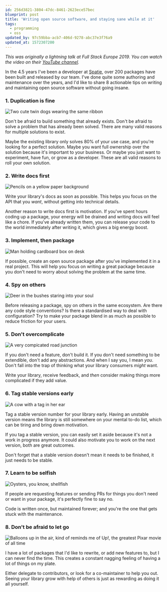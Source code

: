 ```yaml
---
id: 256d3821-3804-47dc-8461-2623ece57bec
blueprint: post
title: 'Writing open source software, and staying sane while at it'
tags:
  - programming
  - oss
updated_by: 97c59bba-acb7-406d-9278-abc37e3f76a9
updated_at: 1572307200
---
```

*This was originally a lightning talk at Full Stack Europe 2019. You can watch the video on their [YouTube channel](https://www.youtube.com/watch?v=Zz5Ct6Fdfl8&list=PLeWf1pVncHmZMNIxp1XLWTYPMs2B25jEx&index=14).*

In the 4.5 years I've been a developer at [Spatie](https://spatie.be), over 200 packages have been built and released by our team. I've done quite some authoring and maintenance over the years, and I'd like to share 8 actionable tips on writing and maintaining open source software without going insane.

<!--more-->

### 1. Duplication is fine

<img src="/media/open-source-sanity/duplication-is-fine.jpg" alt="Two cute twin dogs wearing the same ribbon" class="centered">

Don't be afraid to build something that already exists. Don't be afraid to solve a problem that has already been solved. There are many valid reasons for multiple solutions to exist.

Maybe the existing library only solves 80% of your use case, and you're looking for a perfect solution. Maybe you want full ownership over the solution because it's important to your business. Or maybe you just want to experiment, have fun, or grow as a developer. These are all valid reasons to roll your own solution.

### 2. Write docs first

<img src="/media/open-source-sanity/write-docs-first.jpg" alt="Pencils on a yellow paper background" class="centered">

Write your library's docs as soon as possible. This helps you focus on the API that you *want*, without getting into technical details.

Another reason to write docs first is motivation. If you've spent hours coding up a package, your energy will be drained and writing docs will feel like a chore. If you've already written them, you can release your code to the world immediately after writing it, which gives a big energy boost.

### 3. Implement, then package

<img src="/media/open-source-sanity/implement-then-package.jpg" alt="Man holding cardboard box on desk" class="centered">

If possible, create an open source package after you've implemented it in a real project. This will help you focus on writing a great package because you don't need to worry about solving the problem at the same time.

### 4. Spy on others

<img src="/media/open-source-sanity/spy-on-others.jpg" alt="Deer in the bushes staring into your soul" class="centered">

Before releasing a package, spy on others in the same ecosystem. Are there any code style conventions? Is there a standardised way to deal with configuration? Try to make your package blend in as much as possible to reduce friction for your users.

### 5. Don't overcomplicate

<img src="/media/open-source-sanity/dont-overcomplicate.jpg" alt="A very compicated road junction" class="centered">

If you don't need a feature, don't build it. If you don't need something to be extendible, don't add any abstractions. And when I say you, I mean _you_. Don't fall into the trap of thinking what your library consumers _might_ want.

Write your library, receive feedback, and _then_ consider making things more complicated if they add value.

### 6. Tag stable versions early

<img src="/media/open-source-sanity/tag-stable-versions-early.jpg" alt="A cow with a tag in her ear" class="centered">

Tag a stable version number for your library early. Having an unstable version means the library is still somewhere on your mental to-do list, which can be tiring and bring down motivation.

If you tag a stable version, you can easily set it aside because it's not a work in progress anymore. It could also motivate you to work on the next version, both are great outcomes.

Don't forget that a stable version doesn't mean it needs to be finished, it just needs to be stable.

### 7. Learn to be selfish

<img src="/media/open-source-sanity/learn-to-be-selfish.jpg" alt="Oysters, you know, shellfish" class="centered">

If people are requesting features or sending PRs for things you don't need or want in your package, it's perfectly fine to say no.

Code is written once, but maintained forever; and you're the one that gets stuck with the maintenance.

### 8. Don't be afraid to let go

<img src="/media/open-source-sanity/dont-be-afraid-to-let-go.jpg" alt="Balloons up in the air, kind of reminds me of Up!, the greatest Pixar movie of all time" class="centered">

I have a lot of packages that I'd like to rewrite, or add new features to, but I can never find the time. This creates a constant nagging feeling of having a lot of things on my plate.

Either delegate to contributors, or look for a co-maintainer to help you out. Seeing your library grow with help of others is just as rewarding as doing it all yourself.
